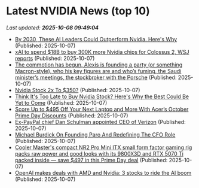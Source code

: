 # Latest NVIDIA News (top 10)
_Last updated: **2025-10-08 09:49:04**_

- [By 2030, These AI Leaders Could Outperform Nvidia. Here's Why](https://biztoc.com/x/739343c90e9b3e02) (Published: 2025-10-07)
- [xAI to spend $18B to buy 300K more Nvidia chips for Colossus 2, WSJ reports](https://thefly.com/permalinks/entry.php/id4208634/NVDA;TSLA-xAI-to-spend-B-to-buy-K-more-Nvidia-chips-for-Colossus--WSJ-reports) (Published: 2025-10-07)
- [The commotion has begun, Alexis is founding a party (or something Macron-style), who his key figures are and who’s fuming, the Saudi minister’s meetings, the stockbroker with the Porsche](https://en.protothema.gr/2025/10/07/the-commotion-has-begun-alexis-is-founding-a-party-or-something-macron-style-who-his-key-figures-are-and-whos-fuming-the-saudi-ministers-meetings-the-stockbroker-with-the-porsc/) (Published: 2025-10-07)
- [Nvidia Stock 2x To $350?](https://www.forbes.com/sites/greatspeculations/2025/10/07/nvidia-stock-2x-to-350/) (Published: 2025-10-07)
- [Think It's Too Late to Buy Nvidia Stock? Here's Why the Best Could Be Yet to Come](https://biztoc.com/x/b3ae6dd5787436d6) (Published: 2025-10-07)
- [Score Up to $495 Off Your Next Laptop and More With Acer’s October Prime Day Discounts](https://www.cnet.com/deals/save-up-to-495-on-your-next-laptop-and-more-with-acers-october-prime-day-discounts/) (Published: 2025-10-07)
- [Ex-PayPal chief Dan Schulman appointed CEO of Verizon](https://fortune.com/2025/10/07/ex-paypal-chief-dan-schulman-appointed-ceo-of-verizon/) (Published: 2025-10-07)
- [Michael Burdick On Founding Paro And Redefining The CFO Role](https://www.forbes.com/sites/jackmccullough/2025/10/07/michael-burdick-on-founding-paro-and-redefining-the-cfo-role/) (Published: 2025-10-07)
- [Cooler Master's compact NR2 Pro Mini ITX small form factor gaming rig packs raw power and good looks with its 9800X3D and RTX 5070 Ti packed inside — save $497 in this Prime Day deal](https://www.tomshardware.com/desktops/gaming-pcs/cooler-masters-compact-nr2-pro-mini-itx-small-form-factor-gaming-rig-packs-raw-power-and-good-looks-with-its-9800x3d-and-rtx-5070-ti-packed-inside-save-usd497-in-this-prime-day-deal) (Published: 2025-10-07)
- [OpenAI makes deals with AMD and Nvidia: 3 stocks to ride the AI boom](https://biztoc.com/x/425c9736651d0916) (Published: 2025-10-07)

